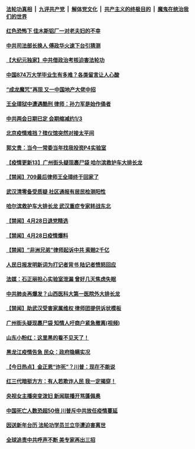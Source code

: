 ####  [法轮功真相](../../../../basic/blob/master/README.md?t=04291703) &nbsp;|&nbsp; [九评共产党](../../../../9ping.md/blob/master/README.md?t=04291703) &nbsp;|&nbsp; [解体党文化](../../../../jtdwh.md/blob/master/README.md?t=04291703)  &nbsp;|&nbsp; [共产主义的终极目的](../../../../gczydzjmd.md/blob/master/README.md?t=04291703) &nbsp;|&nbsp; [魔鬼在统治我们的世界](../../../../mgztzwmdsj.md/blob/master/README.md?t=04291703) 

#### [红色恐怖下 佳木斯铝厂一对老夫妇的不幸](../pages/prog204/a102834517.md?t=04291703) 

#### [中共司法部长换人 傅政华火速下台引猜测](../pages/prog204/a102834488.md?t=04291703) 

#### [【大纪元独家】中共借政治考核迫害法轮功](../pages/prog204/a102834481.md?t=04291703) 

#### [中国874万大学毕业生有多难？各类留言让人心酸](../pages/prog204/a102834473.md?t=04291703) 

#### [“成龙魔咒”再现 又一中国地产大佬中招](../pages/prog204/a102833549.md?t=04291703) 

#### [王全璋狱中遭遇酷刑 律师：孙力军是始作俑者](../pages/prog204/a102834355.md?t=04291703) 

#### [中共两会日期已定 会期缩减约1/3](../pages/prog204/a102834339.md?t=04291703) 

#### [北京疫情难挡？殡仪馆突然对接太平间](../pages/prog204/a102834309.md?t=04291703) 

#### [郭文贵：当今一常委当年找我投资P4实验室](../pages/prog204/a102834307.md?t=04291703) 

#### [【疫情更新13】广州街头疑现裹尸袋 哈尔滨救护车大排长龙](../pages/prog204/a102832541.md?t=04291703) 


#### [【禁闻】709最后律师王全璋终于回家了](../pages/prog204/a102834210.md?t=04291703) 

#### [武汉清零备受质疑 社区通报有居民检测阳性](../pages/prog204/a102834107.md?t=04291703) 

#### [哈尔滨救护车大排长龙 武汉重症专家转战东北](../pages/prog204/a102834073.md?t=04291703) 

#### [【禁闻】4月28日退党精选](../pages/prog204/a102834113.md?t=04291703) 

#### [【禁闻】4月28日疫情爆料](../pages/prog204/a102834111.md?t=04291703) 

#### [【禁闻】“非洲兄弟”律师起诉中共 索赔2千亿](../pages/prog204/a102834105.md?t=04291703) 

#### [人民日报发明新词为打记者背书 陆记者愤怒回应](../pages/prog204/a102834016.md?t=04291703) 

#### [法媒：石正丽担心实验室泄漏 曾好几天焦虑失眠](../pages/prog204/a102834069.md?t=04291703) 

#### [中共肺炎再爆发？山西医科大第一医院外大排长龙](../pages/prog204/a102834055.md?t=04291703) 

#### [【禁闻】助武汉受害家属维权 律师团提供诉状模板](../pages/prog204/a102834053.md?t=04291703) 

#### [广州街头疑现裹尸袋 知情人吁商户紧急撤离(视频)](../pages/prog204/a102833883.md?t=04291703) 

#### [山东小粉红：这里黑的看不见天了！](../pages/prog204/a102833820.md?t=04291703) 

#### [黑龙江疫情告急 民众：政府隐瞒实况](../pages/prog204/a102833805.md?t=04291703) 

#### [【今日热点】金正恩“诈死”？川普：现在不能说](../pages/prog204/a102833773.md?t=04291703) 

#### [红三代暗挺方方：有人若欺诈人民 我一定揭穿！](../pages/prog204/a102833766.md?t=04291703) 

#### [央视女主播突变泼妇 新闻联播开骂蓬佩奥](../pages/prog204/a102833796.md?t=04291703) 

#### [中国死亡人数恐超50倍 川普斥中共放任疫情蔓延](../pages/prog204/a102833632.md?t=04291703) 

#### [因送新年台历 法轮功学员兰立华遭迫害离世](../pages/prog204/a102833634.md?t=04291703) 

#### [全球追责中共呼声不断 美专家再出三招](../pages/prog204/a102833531.md?t=04291703) 

